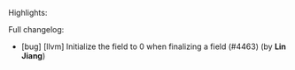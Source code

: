 Highlights:

Full changelog:
   - [bug] [llvm] Initialize the field to 0 when finalizing a field (#4463) (by **Lin Jiang**)
